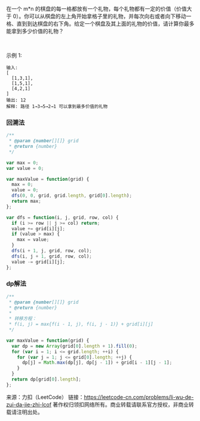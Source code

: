 在一个 m*n 的棋盘的每一格都放有一个礼物，每个礼物都有一定的价值（价值大于 0）。你可以从棋盘的左上角开始拿格子里的礼物，并每次向右或者向下移动一格、直到到达棋盘的右下角。给定一个棋盘及其上面的礼物的价值，请计算你最多能拿到多少价值的礼物？

 

示例 1:
```
输入: 
[
  [1,3,1],
  [1,5,1],
  [4,2,1]
]
输出: 12
解释: 路径 1→3→5→2→1 可以拿到最多价值的礼物
```

### 回溯法
```js
/**
 * @param {number[][]} grid
 * @return {number}
 */

var max = 0;
var value = 0;

var maxValue = function(grid) {
  max = 0;
  value = 0;
  dfs(0, 0, grid, grid.length, grid[0].length);
  return max;
};

var dfs = function(i, j, grid, row, col) {
  if (i >= row || j >= col) return;
  value += grid[i][j];
  if (value > max) {
    max = value;
  }
  dfs(i + 1, j, grid, row, col);
  dfs(i, j + 1, grid, row, col);
  value -= grid[i][j];
};
```

### dp解法
```js
/**
 * @param {number[][]} grid
 * @return {number}
 * 
 * 转移方程：
 * f(i, j) = max{f(i - 1, j), f(i, j - 1)} + grid[i][j]
 */

var maxValue = function(grid) {
  var dp = new Array(grid[0].length + 1).fill(0);
  for (var i = 1; i <= grid.length; ++i) {
    for (var j = 1; j <= grid[0].length; ++j) {
      dp[j] = Math.max(dp[j], dp[j - 1]) + grid[i - 1][j - 1];
    }
  }
  return dp[grid[0].length];
};
```


来源：力扣（LeetCode）
链接：https://leetcode-cn.com/problems/li-wu-de-zui-da-jie-zhi-lcof
著作权归领扣网络所有。商业转载请联系官方授权，非商业转载请注明出处。
